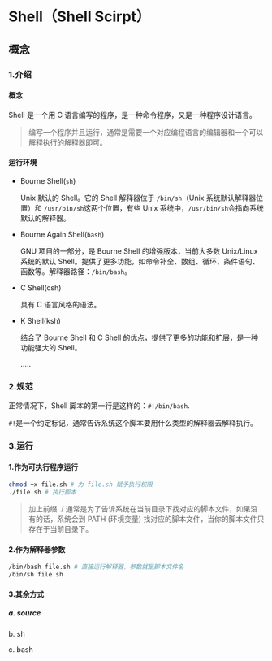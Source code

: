 # Shell（Shell Scirpt）

## 概念

### 1.介绍

#### 概念

Shell 是一个用 C 语言编写的程序，是一种命令程序，又是一种程序设计语言。

> 编写一个程序并且运行，通常是需要一个对应编程语言的编辑器和一个可以解释执行的解释器即可。

#### 运行环境

- Bourne Shell(`sh`)

  Unix 默认的 Shell。它的 Shell 解释器位于 `/bin/sh`（Unix 系统默认解释器位置）和 `/usr/bin/sh`这两个位置，有些 Unix 系统中，`/usr/bin/sh`会指向系统默认的解释器。

- Bourne Again Shell(`bash`)

  GNU 项目的一部分，是 Bourne Shell 的增强版本，当前大多数 Unix/Linux 系统的默认 Shell。提供了更多功能，如命令补全、数组、循环、条件语句、函数等。解释器路径：`/bin/bash`。

- C Shell(csh)

  具有 C 语言风格的语法。

- K Shell(ksh)

  结合了 Bourne Shell 和 C Shell 的优点，提供了更多的功能和扩展，是一种功能强大的 Shell。

  .....

### 2.规范

正常情况下，Shell 脚本的第一行是这样的：`#!/bin/bash`.

`#!`是一个约定标记，通常告诉系统这个脚本要用什么类型的解释器去解释执行。



### 3.运行

#### 1.作为可执行程序运行

```bash
chmod +x file.sh # 为 file.sh 赋予执行权限
./file.sh # 执行脚本
```

> 加上前缀 ./ 通常是为了告诉系统在当前目录下找对应的脚本文件，如果没有的话，系统会到 PATH (环境变量) 找对应的脚本文件，当你的脚本文件只存在于当前目录下。



#### 2.作为解释器参数

```bash
/bin/bash file.sh # 直接运行解释器，参数就是脚本文件名
/bin/sh file.sh
```



#### 3.其余方式

##### a. source

b. sh

c. bash

